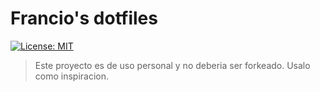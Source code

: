 # Francio's dotfiles

[![License: MIT](https://img.shields.io/badge/License-MIT-yellow.svg)](https://opensource.org/licenses/MIT)


> Este proyecto es de uso personal y no deberia ser forkeado. Usalo como inspiracion. 
